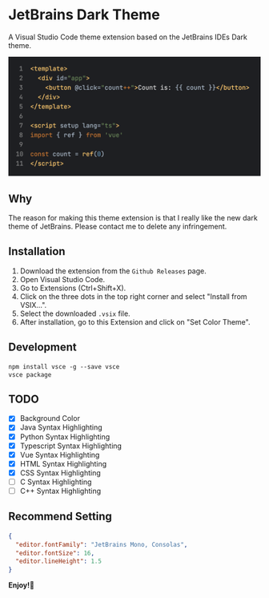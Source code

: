 # JetBrains Dark Theme
A Visual Studio Code theme extension based on the JetBrains IDEs Dark theme.

![JetBrains Dark Theme](images/screenshot.png)

## Why
The reason for making this theme extension is that I really like the new dark theme of JetBrains. Please contact me to delete any infringement.

## Installation
1. Download the extension from the `Github Releases` page.
2. Open Visual Studio Code.
3. Go to Extensions (Ctrl+Shift+X).
4. Click on the three dots in the top right corner and select "Install from VSIX...".
5. Select the downloaded `.vsix` file.
6. After installation, go to this Extension and click on "Set Color Theme".

## Development
```
npm install vsce -g --save vsce
vsce package
```

## TODO
- [x] Background Color
- [x] Java Syntax Highlighting
- [x] Python Syntax Highlighting
- [x] Typescript Syntax Highlighting
- [x] Vue Syntax Highlighting
- [x] HTML Syntax Highlighting
- [x] CSS Syntax Highlighting
- [ ] C Syntax Highlighting
- [ ] C++ Syntax Highlighting

## Recommend Setting
```json
{
  "editor.fontFamily": "JetBrains Mono, Consolas",
  "editor.fontSize": 16,
  "editor.lineHeight": 1.5
}
```

**Enjoy!🎉**
